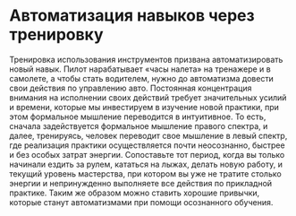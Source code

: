 # Автоматизация навыков через тренировку

Тренировка использования инструментов призвана автоматизировать новый навык. Пилот нарабатывает «часы налета» на тренажере и в самолете, а чтобы стать водителем, нужно до автоматизма довести свои действия по управлению авто. Постоянная концентрация внимания на исполнении своих действий требует значительных усилий и времени, которые мы инвестируем в изучение новой практики, при этом формальное мышление переводится в интуитивное. То есть, сначала задействуется формальное мышление правого спектра, и далее, тренируясь, человек переводит свое мышление в левый спектр, где реализация практики осуществляется почти неосознанно, быстрее и без особых затрат энергии.
Сопоставьте тот период, когда вы только начинали ездить за рулем, кататься на лыжах, делать новую работу, и текущий уровень мастерства, при котором вы уже не тратите столько энергии и непринужденно выполняете все действия по прикладной практике. Таким же образом можно ставить хорошие привычки, которые станут автоматизмами при помощи осознанного обучения.
